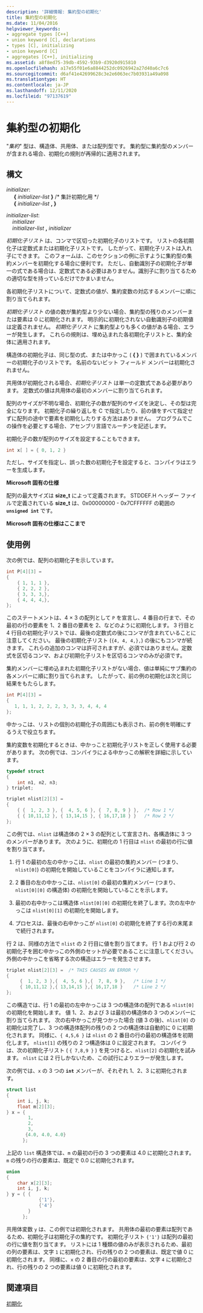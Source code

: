 ```yaml
---
description: '詳細情報: 集約型の初期化'
title: 集約型の初期化
ms.date: 11/04/2016
helpviewer_keywords:
- aggregate types [C++]
- union keyword [C], declarations
- types [C], initializing
- union keyword [C]
- aggregates [C++], initializing
ms.assetid: a8f8ed75-39db-4592-93b9-d3920d915810
ms.openlocfilehash: a17e55f01e6a8844252dc0926942a27d40a6c7c6
ms.sourcegitcommit: d6af41e42699628c3e2e6063ec7b03931a49a098
ms.translationtype: HT
ms.contentlocale: ja-JP
ms.lasthandoff: 12/11/2020
ms.locfileid: "97137619"
---
```

# <a name="initializing-aggregate-types"></a>集約型の初期化

"*集約*" 型は、構造体、共用体、または配列型です。 集約型に集約型のメンバーが含まれる場合、初期化の規則が再帰的に適用されます。

## <a name="syntax"></a>構文

*initializer*:<br/>
&nbsp;&nbsp;&nbsp;&nbsp; **{**  *initializer-list*  **}** /* 集計初期化用 \*/<br/>
&nbsp;&nbsp;&nbsp;&nbsp; **{**  *initializer-list*  **, }**

*initializer-list*:<br/>
&nbsp;&nbsp;&nbsp;&nbsp;*initializer*<br/>
&nbsp;&nbsp;&nbsp;&nbsp;*initializer-list*  **,**  *initializer*

*初期化子リスト* は、コンマで区切った初期化子のリストです。 リストの各初期化子は定数式または初期化子リストです。 したがって、初期化子リストは入れ子にできます。 このフォームは、このセクションの例に示すように集約型の集約メンバーを初期化する場合に便利です。 ただし、自動識別子の初期化子が単一の式である場合は、定数式である必要はありません。識別子に割り当てるための適切な型を持っているだけでかまいません。

各初期化子リストについて、定数式の値が、集約変数の対応するメンバーに順に割り当てられます。

*初期化子リスト* の値の数が集約型より少ない場合、集約型の残りのメンバーまたは要素は 0 に初期化されます。 明示的に初期化されない自動識別子の初期値は定義されません。 *初期化子リスト* に集約型よりも多くの値がある場合、エラーが発生します。 これらの規則は、埋め込まれた各初期化子リストと、集約全体に適用されます。

構造体の初期化子は、同じ型の式、または中かっこ ( **{ }** ) で囲まれているメンバーの初期化子のリストです。 名前のないビット フィールド メンバーは初期化されません。

共用体が初期化される場合、*初期化子リスト* は単一の定数式である必要があります。 定数式の値は共用体の最初のメンバーに割り当てられます。

配列のサイズが不明な場合、初期化子の数が配列のサイズを決定し、その型は完全になります。 初期化子の繰り返しを C で指定したり、前の値をすべて指定せずに配列の途中で要素を初期化したりする方法はありません。 プログラムでこの操作を必要とする場合、アセンブリ言語でルーチンを記述します。

初期化子の数が配列のサイズを設定することもできます。

```C
int x[ ] = { 0, 1, 2 }
```

ただし、サイズを指定し、誤った数の初期化子を設定すると、コンパイラはエラーを生成します。

**Microsoft 固有の仕様**

配列の最大サイズは **size_t** によって定義されます。 STDDEF.H ヘッダー ファイルで定義されている **size_t** は、0x00000000 - 0x7CFFFFFF の範囲の **`unsigned int`** です。

**Microsoft 固有の仕様はここまで**

## <a name="examples"></a>使用例

次の例では、配列の初期化子を示しています。

```C
int P[4][3] =
{
    { 1, 1, 1 },
    { 2, 2, 2 },
    { 3, 3, 3,},
    { 4, 4, 4,},
};
```

このステートメントは、4 × 3 の配列として `P` を宣言し、4 番目の行まで、その最初の行の要素を 1、2 番目の要素を 2、などのように初期化します。 3 行目と 4 行目の初期化子リストでは、最後の定数式の後にコンマが含まれていることに注意してください。 最後の初期化子リスト (`{4, 4, 4,},`) の後にもコンマが続きます。 これらの追加のコンマは許可されますが、必須ではありません。定数式を区切るコンマ、および初期化子リストを区切るコンマのみが必須です。

集約メンバーに埋め込まれた初期化子リストがない場合、値は単純にサブ集約の各メンバーに順に割り当てられます。 したがって、前の例の初期化は次と同じ結果をもたらします。

```C
int P[4][3] =
{
   1, 1, 1, 2, 2, 2, 3, 3, 3, 4, 4, 4
};
```

中かっこは、リストの個別の初期化子の周囲にも表示され、前の例を明確にするうえで役立ちます。

集約変数を初期化するときは、中かっこと初期化子リストを正しく使用する必要があります。 次の例では、コンパイラによる中かっこの解釈を詳細に示しています。

```C
typedef struct
{
    int n1, n2, n3;
} triplet;

triplet nlist[2][3] =
{
    { {  1, 2, 3 }, {  4, 5, 6 }, {  7, 8, 9 } },  /* Row 1 */
    { { 10,11,12 }, { 13,14,15 }, { 16,17,18 } }   /* Row 2 */
};
```

この例では、`nlist` は構造体の 2 × 3 の配列として宣言され、各構造体に 3 つのメンバーがあります。 次のように、初期化の 1 行目は `nlist` の最初の行に値を割り当てます。

1. 行 1 の最初の左の中かっこは、`nlist` の最初の集約メンバー (つまり、`nlist[0]`) の初期化を開始していることをコンパイラに通知します。

1. 2 番目の左の中かっこは、`nlist[0]` の最初の集約メンバー (つまり、`nlist[0][0]` の構造体) の初期化を開始していることを示します。

1. 最初の右中かっこは構造体 `nlist[0][0]` の初期化を終了します。次の左中かっこは `nlist[0][1]` の初期化を開始します。

1. プロセスは、最後の右中かっこが `nlist[0]` の初期化を終了する行の末尾まで続行されます。

行 2 は、同様の方法で `nlist` の 2 行目に値を割り当てます。 行 1 および行 2 の初期化子を囲む中かっこの外側のセットが必要であることに注意してください。 外側の中かっこを省略する次の構造はエラーを発生させます。

```C
triplet nlist[2][3] =  /* THIS CAUSES AN ERROR */
{
     {  1, 2, 3 },{  4, 5, 6 },{  7, 8, 9 },   /* Line 1 */
     { 10,11,12 },{ 13,14,15 },{ 16,17,18 }    /* Line 2 */
};
```

この構造では、行 1 の最初の左中かっこは 3 つの構造体の配列である `nlist[0]` の初期化を開始します。 値 1、2、および 3 は最初の構造体の 3 つのメンバーに割り当てられます。 次の右中かっこが見つかった場合 (値 3 の後)、`nlist[0]` の初期化は完了し、3 つの構造体配列の残りの 2 つの構造体は自動的に 0 に初期化されます。 同様に、`{ 4,5,6 }` は `nlist` の 2 番目の行の最初の構造体を初期化します。 `nlist[1]` の残りの 2 つ構造体は 0 に設定されます。 コンパイラは、次の初期化子リスト ( `{ 7,8,9 }` ) を見つけると、`nlist[2]` の初期化を試みます。 `nlist` には 2 行しかないため、この試行によりエラーが発生します。

次の例では、`x` の 3 つの **`int`** メンバーが、それぞれ 1、2、3 に初期化されます。

```C
struct list
{
    int i, j, k;
    float m[2][3];
} x = {
        1,
        2,
        3,
       {4.0, 4.0, 4.0}
      };
```

上記の `list` 構造体では、`m` の最初の行の 3 つの要素は 4.0 に初期化されます。`m` の残りの行の要素は、既定で 0.0 に初期化されます。

```C
union
{
    char x[2][3];
    int i, j, k;
} y = { {
            {'1'},
            {'4'}
        }
      };
```

共用体変数 `y` は、この例では初期化されます。 共用体の最初の要素は配列であるため、初期化子は初期化子の集約です。 初期化子リスト `{'1'}` は配列の最初の行に値を割り当てます。 リストには 1 種類の値のみが表示されるため、最初の列の要素は、文字 `1` に初期化され、行の残りの 2 つの要素は、既定で値 0 に初期化されます。 同様に、`x` の 2 番目の行の最初の要素は、文字 `4` に初期化され、行の残りの 2 つの要素は値 0 に初期化されます。

## <a name="see-also"></a>関連項目

[初期化](../c-language/initialization.md)
